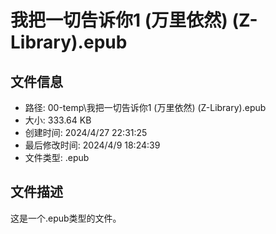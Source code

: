 ﻿# 我把一切告诉你1 (万里依然) (Z-Library).epub

## 文件信息
- 路径: 00-temp\我把一切告诉你1 (万里依然) (Z-Library).epub
- 大小: 333.64 KB
- 创建时间: 2024/4/27 22:31:25
- 最后修改时间: 2024/4/9 18:24:39
- 文件类型: .epub

## 文件描述
这是一个.epub类型的文件。

